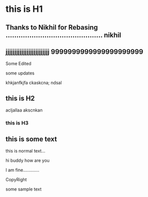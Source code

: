 # this is H1

Thanks to Nikhil for Rebasing
.............................................
nikhil
------------------------------------------------
jjjjjjjjjjjjjjjjjjjjjjjjj
9999999999999999999999
----------------------------------------------

Some Edited

 some updates


khkjanfkjfa
ckaskcna;
ndsal

## this is H2
acljallaa akscnkan
### this is H3


## this is some text

this is normal text...


hi buddy how are you


I am fine.............



CopyRight

some sample text
